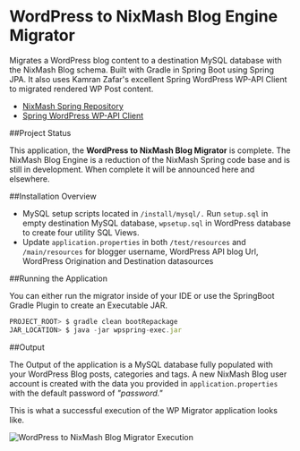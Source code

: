 WordPress to NixMash Blog Engine Migrator
==========================

Migrates a WordPress blog content to a destination MySQL database with the NixMash Blog schema. Built with Gradle in Spring Boot using Spring JPA. It also uses Kamran Zafar's excellent Spring WordPress WP-API Client to migrated rendered WP Post content.

- [NixMash Spring Repository](https://github.com/mintster/spring-data)
- [Spring WordPress WP-API Client](https://github.com/kamranzafar/spring-wpapi)

##Project Status

This application, the **WordPress to NixMash Blog Migrator** is complete. The NixMash Blog Engine is a reduction of the NixMash Spring code base and is still in development. When complete it will be announced here and elsewhere.

##Installation Overview

- MySQL setup scripts located in `/install/mysql/.` Run `setup.sql` in empty destination MySQL database, `wpsetup.sql` in WordPress database to create four utility SQL Views.
- Update `application.properties` in both `/test/resources` and `/main/resources` for blogger username, WordPress API blog Url, WordPress Origination and Destination datasources

##Running the Application

You can either run the migrator inside of your IDE or use the SpringBoot Gradle Plugin to create an Executable JAR.

```js
PROJECT_ROOT> $ gradle clean bootRepackage
JAR_LOCATION> $ java -jar wpspring-exec.jar
```

##Output

The Output of the application is a MySQL database fully populated with your WordPress Blog posts, categories and tags. A new NixMash Blog user account is created with the data you provided in `application.properties` with the default password of *"password."* 

This is what a successful execution of the WP Migrator application looks like.

![WordPress to NixMash Blog Migrator Execution](http://nixmash.com/x/pics/github/wpspring0125a.png)


